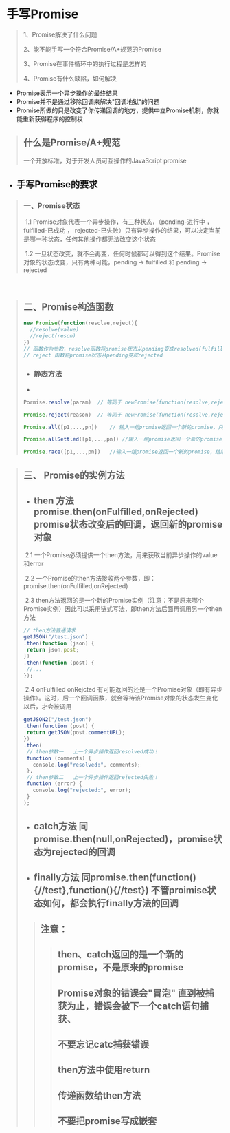 # 手写Promise

> 1、Promise解决了什么问题
>
> 2、能不能手写一个符合Promise/A+规范的Promise
>
> 3、Promise在事件循环中的执行过程是怎样的
>
> 4、Promise有什么缺陷，如何解决

* Promise表示一个异步操作的最终结果
* Promise并不是通过移除回调来解决"回调地狱"的问题
* Promise所做的只是改变了你传递回调的地方，提供中立Promise机制，你就能重新获得程序的控制权

> ## 什么是Promise/A+规范
>
> 一个开放标准，对于开发人员可互操作的JavaScript promise

* ## 手写Promise的要求

> ### 一、Promise状态
>
> ​		1.1 Promise对象代表一个异步操作，有三种状态，（pending-进行中 ，fulfilled-已成功 ， rejected-已失败）只有异步操作的结果，可以决定当前是哪一种状态，任何其他操作都无法改变这个状态
>
> ​		1.2 一旦状态改变，就不会再变，任何时候都可以得到这个结果。Promise对象的状态改变，只有两种可能，pending -> fulfilled 和 pending -> rejected

​			

> ## 二、Promise构造函数
>
> ```javascript
> new Promise(function(resolve,reject){
> 	//resolve(value)
> 	//reject(reson)
> })
> // 函数作为参数，resolve函数将promise状态从pending变成resolved(fulfilled)
> // reject 函数将promise状态从pending变成rejected
> ```
>
> * ### 静态方法
>
> * 
>
>   ```javascript
>   Pormise.resolve(param) 	// 等同于 newPromise(function(resolve,reject){resolve(param)}) param会有多种类型！！！！
>   
>   Promise.reject(reason) 	// 等同于 newPromise(function(resolve,reject){reject(reson)})
>   
>   Promise.all([p1,...,pn])	// 输入一组promise返回一个新的promise，只有全部的promise都是fulfilled结果，all返回的结果才是fulfilled状态
>   
>   Promise.allSettled([p1,...,pn]) //输入一组promise返回一个新的promise，所有的promise状态改变以后，结果promise才会变成fulfilled状态
>   
>   Promise.race([p1,...,pn]) 	//输入一组promise返回一个新的promise，结果promise的状态跟随第一个变化的promise状态，也就是赛跑，哪个promise快哪个就当做race返回promise的状态
>   ```

> ## 三、 Promise的实例方法
>
> * ## then 方法 promise.then(onFulfilled,onRejected)  promise状态改变后的回调，返回新的promise对象
>
> ​		2.1 一个Promise必须提供一个then方法，用来获取当前异步操作的value和error
>
> ​		2.2 一个Promise的then方法接收两个参数，即： promise.then(onFulfilled,onRejected)
>
> ​		2.3 then方法返回的是一个新的Promise实例（注意：不是原来哪个Promise实例）因此可以采用链式写法，即then方法后面再调用另一个then方法
>
> ```javascript
> // then方法普通请求
> getJSON("/test.json")
> .then(function (json) {
>  return json.post;
> })
> .then(function (post) {
>  //...
> });
> ```
>
> ​		2.4 onFulfilled onRejcted 有可能返回的还是一个Promise对象（即有异步操作）。这时，后一个回调函数，就会等待该Promise对象的状态发生变化以后，才会被调用
>
> ```java
> getJSON2("/test.json")
> .then(function (post) {
>  return getJSON(post.commentURL);
> })
> .then(
>  // then参数一   上一个异步操作返回resolved成功！
>  function (comments) {
>    console.log("resolved:", comments);
>  },
>  // then参数二   上一个异步操作返回rejected失败！
>  function (error) {
>    console.log("rejected:", error);
>  }
> );
> 
> ```
>
> * ## catch方法 同promise.then(null,onRejected)，promise状态为rejected的回调
>
> * ## finally方法 同promise.then(function(){//test},function(){//test}) 不管proimise状态如何，都会执行finally方法的回调
>
> > ## 注意： 
> >
> > > ## then、catch返回的是一个新的promise，不是原来的promise
> > >
> > > ## Promise对象的错误会"冒泡" 直到被捕获为止，错误会被下一个catch语句捕获、
> > >
> > > ## 不要忘记catc捕获错误
> > >
> > > ## then方法中使用return
> > >
> > > ## 传递函数给then方法
> > >
> > > ## 不要把promise写成嵌套

